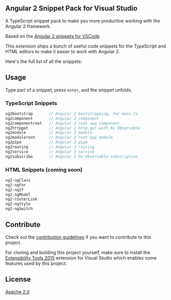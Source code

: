## Angular 2 Snippet Pack for Visual Studio
<!--
[![Build status](https://ci.appveyor.com/api/projects/status/qogg94i8nry0g0j7?svg=true)](https://ci.appveyor.com/project/madskristensen/javascriptsnippetpack)

Download this extension from the
[VS Gallery](https://visualstudiogallery.msdn.microsoft.com/423eb4a3-215f-4a8f-9287-1512618ffda3)
or get the
[nightly build](http://vsixgallery.com/extension/2a20580c-7be4-4440-bcd6-8dcf5aa2004e/).

-----------------------------------------
-->
A TypeScript snippet pack to make you more productive working with the Angular 2 framework.

Based on the [Angular 2 snippets for VSCode](https://github.com/johnpapa/vscode-angular2-snippets).

This extension ships a bunch of useful code snippets for
the TypeScript and HTML editors to make it easier to work with Angular 2. 

Here's the full list of all the snippets:

## Usage
Type part of a snippet, press `enter`, and the snippet unfolds.

### TypeScript Snippets
```typescript
ng2bootstrap       // Angular 2 bootstrapping, for main.ts
ng2component       // Angular 2 component
ng2componentroot   // Angular 2 root app component
ng2httpget         // Angular 2 http.get with Rx Observable
ng2module          // Angular 2 module
ng2moduleroot      // Angular 2 root app module
ng2pipe            // Angular 2 pipe
ng2routing         // Angular 2 routing
ng2service         // Angular 2 service
ng2subscribe       // Angular 2 Rx Observable subscription
```

### HTML Snippets (coming soon)
```html
ng2-ngClass
ng2-ngFor
ng2-ngIf
ng2-ngModel
ng2-routerLink
ng2-ngStyle
ng2-ngSwitch
```

## Contribute
Check out the [contribution guidelines](.github/CONTRIBUTING.md)
if you want to contribute to this project.

For cloning and building this project yourself, make sure
to install the
[Extensibility Tools 2015](https://visualstudiogallery.msdn.microsoft.com/ab39a092-1343-46e2-b0f1-6a3f91155aa6)
extension for Visual Studio which enables some features
used by this project.

## License
[Apache 2.0](LICENSE)